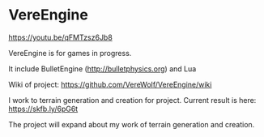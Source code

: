 # VereEngine

https://youtu.be/qFMTzsz6Jb8

VereEngine is for games in progress.

It include BulletEngine (http://bulletphysics.org)
and Lua

Wiki of project: https://github.com/VereWolf/VereEngine/wiki

I work to terrain generation and creation for project. Current result is here: https://skfb.ly/6pG6t

The project will expand about my work of terrain generation and creation.
